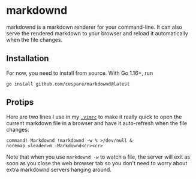# markdownd

markdownd is a markdown renderer for your command-line. It can also serve the
rendered markdown to your browser and reload it automatically when the file
changes.

## Installation

For now, you need to install from source. With Go 1.16+, run

    go install github.com/cespare/markdownd@latest

## Protips

Here are two lines I use in my
[`.vimrc`](https://github.com/cespare/vim-config/blob/master/vimrc) to make it
really quick to open the current markdown file in a browser and have it
auto-refresh when the file changes:

``` vimscript
command! Markdownd !markdownd -w % >/dev/null &
noremap <leader>m :Markdownd<cr><cr>
```

Note that when you use `markdownd -w` to watch a file, the server will exit as
soon as you close the web browser tab so you don't need to worry about extra
markdownd servers hanging around.
